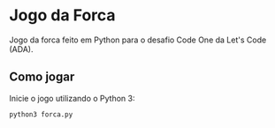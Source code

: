 # Jogo da Forca
Jogo da forca feito em Python para o desafio Code One da Let's Code (ADA).

## Como jogar
Inicie o jogo utilizando o Python 3:
```bash
python3 forca.py
```
